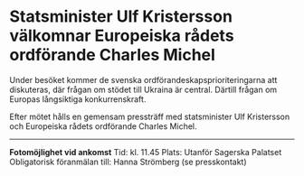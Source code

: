 # Statsminister Ulf Kristersson välkomnar Europeiska rådets ordförande Charles Michel

Under besöket kommer de svenska ordförandeskapsprioriteringarna att diskuteras, där frågan om stödet till Ukraina är central. Därtill frågan om Europas långsiktiga konkurrenskraft.

Efter mötet hålls en gemensam pressträff med statsminister Ulf Kristersson och Europeiska rådets ordförande Charles Michel.

---

**Fotomöjlighet vid ankomst**
Tid: kl. 11\.45
Plats: Utanför Sagerska Palatset
Obligatorisk föranmälan till: Hanna Strömberg (se presskontakt)
